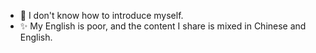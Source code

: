 - 👋 I don't know how to introduce myself.
- ✨ My English is poor, and the content I share is mixed in Chinese and English.

<!---
Zichuana/Zichuana is a ✨ special ✨ repository because its `README.md` (this file) appears on your GitHub profile.
You can click the Preview link to take a look at your changes.
--->
